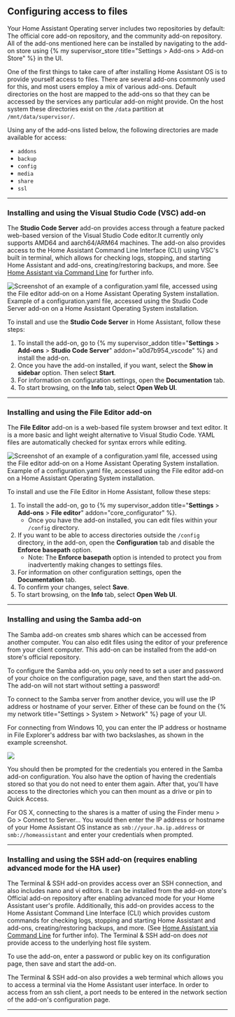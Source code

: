 ## Configuring access to files

Your Home Assistant Operating server includes two repositories by default: The official core add-on repository, and the community add-on repository. All of the add-ons mentioned here can be installed by navigating to the add-on store using {% my supervisor_store title="Settings > Add-ons > Add-on Store" %} in the UI.

One of the first things to take care of after installing Home Assistant OS is to provide yourself access to files. There are several add-ons commonly used for this, and most users employ a mix of various add-ons. Default directories on the host are mapped to the add-ons so that they can be accessed by the services any particular add-on might provide. On the host system these directories exist on the `/data` partition at `/mnt/data/supervisor/`.

Using any of the add-ons listed below, the following directories are made available for access:

- `addons`
- `backup`
- `config`
- `media`
- `share`
- `ssl`

---

### Installing and using the Visual Studio Code (VSC) add-on

The **Studio Code Server** add-on provides access through a feature packed web-based version of the Visual Studio Code editor.It currently only supports AMD64 and aarch64/ARM64 machines. The add-on also provides access to the Home Assistant Command Line Interface (CLI) using VSC's built in terminal, which allows for checking logs, stopping, and starting Home Assistant and add-ons, creating/restoring backups, and more. See [Home Assistant via Command Line](https://www.home-assistant.io/hassio/commandline/) for further info.

<p class='img'>
<img src='/images/docs/configuration/config-yaml_via-vscode.png' alt='Screenshot of an example of a configuration.yaml file, accessed using the File editor add-on on a Home Assistant Operating System installation.'>
Example of a configuration.yaml file, accessed using the Studio Code Server add-on on a Home Assistant Operating System installation.
</p>

To install and use the  **Studio Code Server**  in Home Assistant, follow these steps:

1. To install the add-on, go to {% my supervisor_addon title="**Settings** > **Add-ons** > **Studio Code Server**" addon="a0d7b954_vscode" %} and install the add-on.
2. Once you have the add-on installed, if you want, select the **Show in sidebar** option. Then select **Start**.
3. For information on configuration settings, open the **Documentation** tab.
4. To start browsing, on the **Info** tab, select **Open Web UI**.

---

### Installing and using the File Editor add-on

The **File Editor** add-on is a web-based file system browser and text editor. It is a more basic and light weight alternative to Visual Studio Code. YAML files are automatically checked for syntax errors while editing.

<p class='img'>
<img src='/images/docs/configuration/config-yaml_via-file-editor.png' alt='Screenshot of an example of a configuration.yaml file, accessed using the File editor add-on on a Home Assistant Operating System installation.'>
Example of a configuration.yaml file, accessed using the File editor add-on on a Home Assistant Operating System installation.
</p>

To install and use the File Editor in Home Assistant, follow these steps:

1. To install the add-on, go to {% my supervisor_addon title="**Settings** > **Add-ons** > **File editor**" addon="core_configurator" %}.
   - Once you have the add-on installed, you can edit files within your `/config` directory.
2. If you want to be able to access directories outside the `/config` directory, in the add-on, open the **Configuration** tab and disable the **Enforce basepath** option.
   - Note: The **Enforce basepath** option is intended to protect you from inadvertently making changes to settings files.
3. For information on other configuration settings, open the **Documentation** tab.
4. To confirm your changes, select **Save**.
5. To start browsing, on the **Info** tab, select **Open Web UI**.

---

### Installing and using the Samba add-on

The Samba add-on creates smb shares which can be accessed from another computer. You can also edit files using the editor of your preference from your client computer. This add-on can be installed from the add-on store's official repository.

To configure the Samba add-on, you only need to set a user and password of your choice on the configuration page, save, and then start the add-on. The add-on will not start without setting a password!

To connect to the Samba server from another device, you will use the IP address or hostname of your server. Either of these can be found on the {% my network title="Settings > System > Network" %} page of your UI.

For connecting from Windows 10, you can enter the IP address or hostname in File Explorer's address bar with two backslashes, as shown in the example screenshot.

<img src='/images/hassio/screenshots/file_explorer.png' />

You should then be prompted for the credentials you entered in the Samba add-on configuration. You also have the option of having the credentials stored so that you do not need to enter them again. After that, you'll have access to the directories which you can then mount as a drive or pin to Quick Access.


For OS X, connecting to the shares is a matter of using the Finder menu > Go > Connect to Server...
You would then enter the IP address or hostname of your Home Assistant OS instance as `smb://your.ha.ip.address` or `smb://homeassistant` and enter your credentials when prompted.

---

### Installing and using the SSH add-on (requires enabling advanced mode for the HA user)

The Terminal & SSH add-on provides access over an SSH connection, and also includes nano and vi editors. It can be installed from the add-on store's Official add-on repository after enabling advanced mode for your Home Assistant user's profile. Additionally, this add-on provides access to the Home Assistant Command Line Interface (CLI) which provides custom commands for checking logs, stopping and starting Home Assistant and add-ons, creating/restoring backups, and more. (See [Home Assistant via Command Line](https://www.home-assistant.io/hassio/commandline/) for further info). The Terminal & SSH add-on does *not* provide access to the underlying host file system.

To use the add-on, enter a password or public key on its configuration page, then save and start the add-on.

The Terminal & SSH add-on also provides a web terminal which allows you to access a terminal via the Home Assistant user interface. In order to access from an ssh client, a port needs to be entered in the network section of the add-on's configuration page.

---
